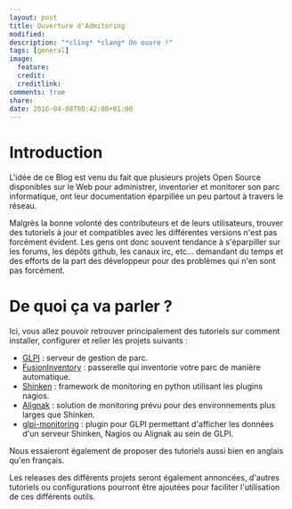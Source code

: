 ```yaml
---
layout: post
title: Ouverture d'Admitoring
modified:
description: "*cling* *clang* On ouvre !"
tags: [general]
image:
  feature:
  credit:
  creditlink:
comments: true
share:
date: 2016-04-08T00:42:00+01:00
---
```


# Introduction

L'idée de ce Blog est venu du fait que plusieurs projets Open Source disponibles sur le Web pour administrer, inventorier et monitorer son parc informatique, ont leur documentation éparpillée un peu partout à travers le réseau.

Malgrès la bonne volonté des contributeurs et de leurs utilisateurs, trouver des tutoriels à jour et compatibles avec les différentes versions n'est pas forcément évident. Les gens ont donc souvent tendance à s'éparpiller sur les forums, les dépôts github, les canaux irc, etc... demandant du temps et des efforts de la part des développeur pour des problèmes qui n'en sont pas forcément.

# De quoi ça va parler ?

Ici, vous allez pouvoir retrouver principalement des tutoriels sur comment installer, configurer et relier les projets suivants :

* [GLPI](http://glpi-project.org) : serveur de gestion de parc.
* [FusionInventory](fusioninventory.org) : passerelle qui inventorie votre parc de manière automatique.
* [Shinken](http://www.shinken-monitoring.org/) : framework de monitoring en python utilisant les plugins nagios.
* [Alignak](http://alignak-monitoring.github.io) : solution de monitoring prévu pour des environnements plus larges que Shinken.
* [glpi-monitoring](https://github.com/ddurieux/glpi_monitoring) : plugin pour GLPI permettant d'afficher les données d'un serveur Shinken, Nagios ou Alignak au sein de GLPI.

Nous essaieront également de proposer des tutoriels aussi bien en anglais qu'en français.

Les releases des différents projets seront également annoncées, d'autres tutoriels ou configurations pourront être ajoutées pour faciliter l'utilisation de ces différents outils.
